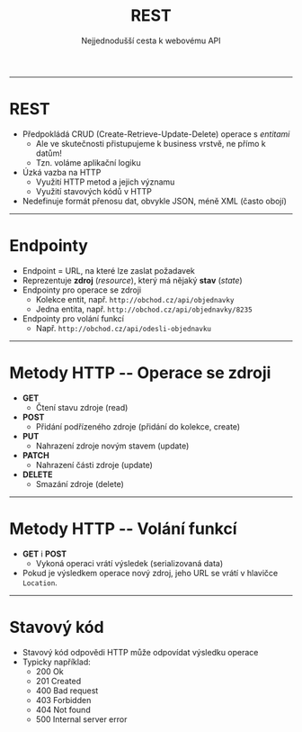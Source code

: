 <!-- .slide: class="section" -->

<header>
	<h1>REST</h1>
	<p>Nejjednodušší cesta k webovému API</p>
</header>

---

# REST

- Předpokládá CRUD (Create-Retrieve-Update-Delete) operace s *entitami*
	- Ale ve skutečnosti přistupujeme k business vrstvě, ne přímo k datům!
	- Tzn. voláme aplikační logiku
- Úzká vazba na HTTP
	- Využití HTTP metod a jejich významu
	- Využití stavových kódů v HTTP
- Nedefinuje formát přenosu dat, obvykle JSON, méně XML (často obojí)

---

# Endpointy

- Endpoint = URL, na které lze zaslat požadavek
- Reprezentuje **zdroj** (_resource_), který má nějaký **stav** (_state_)
- Endpointy pro operace se zdroji
	- Kolekce entit, např. `http://obchod.cz/api/objednavky`
	- Jedna entita, např. `http://obchod.cz/api/objednavky/8235`
- Endpointy pro volání funkcí
	- Např. `http://obchod.cz/api/odesli-objednavku`

---

# Metody HTTP -- Operace se zdroji

- **GET**
	- Čtení stavu zdroje (read)
- **POST**
	- Přidání podřízeného zdroje (přidání do kolekce, create)
- **PUT**
	- Nahrazení zdroje novým stavem (update)
- **PATCH**
	- Nahrazení části zdroje (update)
- **DELETE**
	- Smazání zdroje (delete)

---

# Metody HTTP -- Volání funkcí

- **GET** i **POST**
	- Vykoná operaci vrátí výsledek (serializovaná data)
- Pokud je výsledkem operace nový zdroj, jeho URL se vrátí v hlavičce `Location`.

---

# Stavový kód

- Stavový kód odpovědi HTTP může odpovídat výsledku operace
- Typicky například:
	- 200 Ok
	- 201 Created
	- 400 Bad request
	- 403 Forbidden
	- 404 Not found
	- 500 Internal server error

